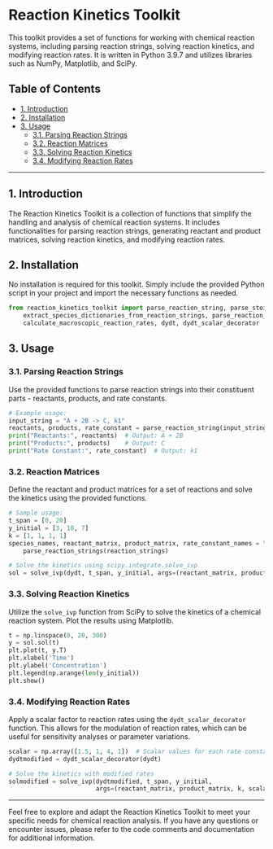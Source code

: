 # Reaction Kinetics Toolkit

This toolkit provides a set of functions for working with chemical reaction systems, including parsing reaction strings, solving reaction kinetics, and modifying reaction rates. It is written in Python 3.9.7 and utilizes libraries such as NumPy, Matplotlib, and SciPy.

## Table of Contents
- [1. Introduction](#introduction)
- [2. Installation](#installation)
- [3. Usage](#usage)
  - [3.1. Parsing Reaction Strings](#parsing-reaction-strings)
  - [3.2. Reaction Matrices](#reaction-matrices)
  - [3.3. Solving Reaction Kinetics](#solving-reaction-kinetics)
  - [3.4. Modifying Reaction Rates](#modifying-reaction-rates)

---

## 1. Introduction <a name="introduction"></a>

The Reaction Kinetics Toolkit is a collection of functions that simplify the handling and analysis of chemical reaction systems. It includes functionalities for parsing reaction strings, generating reactant and product matrices, solving reaction kinetics, and modifying reaction rates.

## 2. Installation <a name="installation"></a>

No installation is required for this toolkit. Simply include the provided Python script in your project and import the necessary functions as needed.

```python
from reaction_kinetics_toolkit import parse_reaction_string, parse_stoichiometry_string, \
    extract_species_dictionaries_from_reaction_strings, parse_reaction_strings, \
    calculate_macroscopic_reaction_rates, dydt, dydt_scalar_decorator
```

## 3. Usage <a name="usage"></a>

### 3.1. Parsing Reaction Strings <a name="parsing-reaction-strings"></a>

Use the provided functions to parse reaction strings into their constituent parts - reactants, products, and rate constants.

```python
# Example usage:
input_string = "A + 2B -> C, k1"
reactants, products, rate_constant = parse_reaction_string(input_string)
print("Reactants:", reactants)  # Output: A + 2B
print("Products:", products)    # Output: C
print("Rate Constant:", rate_constant)  # Output: k1
```

### 3.2. Reaction Matrices <a name="reaction-matrices"></a>

Define the reactant and product matrices for a set of reactions and solve the kinetics using the provided functions.

```python
# Sample usage:
t_span = [0, 20]
y_initial = [3, 10, 7]
k = [1, 1, 1, 1]
species_names, reactant_matrix, product_matrix, rate_constant_names = \
    parse_reaction_strings(reaction_strings)

# Solve the kinetics using scipy.integrate.solve_ivp
sol = solve_ivp(dydt, t_span, y_initial, args=(reactant_matrix, product_matrix, k), dense_output=True)
```

### 3.3. Solving Reaction Kinetics <a name="solving-reaction-kinetics"></a>

Utilize the `solve_ivp` function from SciPy to solve the kinetics of a chemical reaction system. Plot the results using Matplotlib.

```python
t = np.linspace(0, 20, 300)
y = sol.sol(t)
plt.plot(t, y.T)
plt.xlabel('Time')
plt.ylabel('Concentration')
plt.legend(np.arange(len(y_initial))
plt.show()
```

### 3.4. Modifying Reaction Rates <a name="modifying-reaction-rates"></a>

Apply a scalar factor to reaction rates using the `dydt_scalar_decorator` function. This allows for the modulation of reaction rates, which can be useful for sensitivity analyses or parameter variations.

```python
scalar = np.array([1.5, 1, 4, 1])  # Scalar values for each rate constant
dydtmodified = dydt_scalar_decorator(dydt)

# Solve the kinetics with modified rates
solmodified = solve_ivp(dydtmodified, t_span, y_initial,
                        args=(reactant_matrix, product_matrix, k, scalar), dense_output=True)
```

---

Feel free to explore and adapt the Reaction Kinetics Toolkit to meet your specific needs for chemical reaction analysis. If you have any questions or encounter issues, please refer to the code comments and documentation for additional information.
